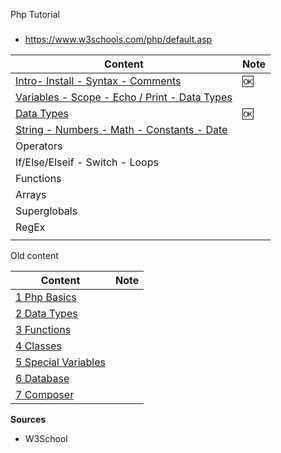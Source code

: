 
Php Tutorial

<h3></h3>

- https://www.w3schools.com/php/default.asp


Content                                                                      | Note
-----------------------------------------------------------------------------|-----
[Intro- Install - Syntax - Comments](./php-w3-intro.md)                      | 🆗
[Variables - Scope - Echo / Print - Data Types](./php-w3-variables-Scope.md) |
[Data Types](./php-w3-data-types.md)                                         | 🆗
[String - Numbers - Math - Constants - Date](./php-w3-string-number-math-constant-date.md) | 
Operators                                                                    | 
If/Else/Elseif - Switch - Loops                                              |
Functions                                                                    |
Arrays                                                                       |
Superglobals                                                                 |
RegEx                                                                        |
[](./php-w3)                                                                 |






Old content

Content                                              | Note
-----------------------------------------------------|-----
[1 Php Basics](./php-01-basics.md)                   |
[2 Data Types](./php-02-data-types-1.md)             |
[3 Functions](./php-03-functions.md)                 |
[4 Classes](./php-04-classes.md)                     |
[5 Special Variables](./php-05-Special-Variables.md) |
[6 Database](./php-06-Database.md)                   |
[7 Composer](./php-07-Composer.md)                   |


**Sources**

- W3School